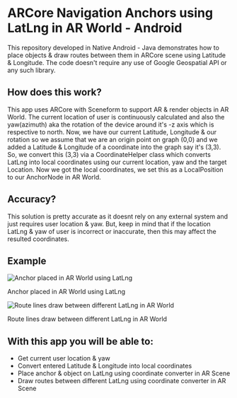# ARCore Navigation Anchors using LatLng in AR World - Android
This repository developed in Native Android - Java demonstrates how to place objects &amp; draw routes between them in ARCore scene using Latitude &amp; Longitude. The code doesn't require any use of Google Geospatial API or any such library.

## How does this work?
This app uses ARCore with Sceneform to support AR & render objects in AR World. The current location of user is continuously calculated
and also the yaw(azimuth) aka the rotation of the device around it's -z axis which is respective to north. Now, we have our current
Latitude, Longitude & our rotation so we assume that we are an origin point on graph (0,0) and we added a Latitude & Longitude of a coordinate into the graph say it's (3,3). So, we convert this (3,3) via a CoordinateHelper class which converts LatLng into local coordinates using our current location, yaw and the target Location. Now we got the local coordinates, we set this as a LocalPosition
to our AnchorNode in AR World.

## Accuracy?
This solution is pretty accurate as it doesnt rely on any external system and just requires user location & yaw. But, keep in mind that if the location LatLng & yaw of user is incorrect or inaccurate, then this may affect the resulted coordinates.

## Example

![Anchor placed in AR World using LatLng](https://github.com/bhaskarblur/ARCore-Navigation-Anchors-using-LatLng-in-AR-World---Android/blob/316265830063214b58c44a39c44988d7aa1859e5/poi.jpg)

Anchor placed in AR World using LatLng

![Route lines draw between different LatLng in AR World](https://github.com/bhaskarblur/ARCore-Navigation-Anchors-using-LatLng-in-AR-World---Android/blob/316265830063214b58c44a39c44988d7aa1859e5/route.jpg)

Route lines draw between different LatLng in AR World

## With this app you will be able to:
- Get current user location & yaw
- Convert entered Latitude & Longitude into local coordinates
- Place anchor & object on LatLng using coordinate converter in AR Scene
- Draw routes between different LatLng using coordinate converter in AR Scene
